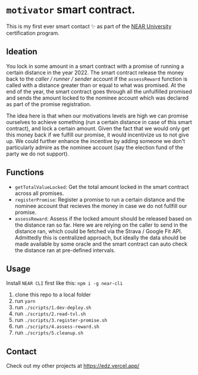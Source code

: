 # `motivator` smart contract.

This is my first ever smart contact ✨ as part of the [NEAR University](https://www.near.university/) certification program.

## Ideation

You lock in some amount in a smart contract with a promise of running a certain distance in the year 2022.
The smart contract release the money back to the _caller / runner / sender_ account if the `assessReward` function is called with a distance greater than
or equal to what was promised. At the end of the year, the smart contract goes through all the unfulfilled promised and sends the amount locked to the nominee account which was declared as part of the promise registration.

The idea here is that when our motivations levels are high we can promise ourselves to achieve something (run a certain distance in case of this smart contract), and lock a certain amount. Given the fact that we would only get this money back if we fulfill our promise, it would incentivize us to not give up. We could further enhance the incentive by adding someone we don't particularly admire as the nominee account (say the election fund of the party we do not support).

## Functions

- `getTotalValueLocked`: Get the total amount locked in the smart contract across all promises.
- `registerPromise`: Register a promise to run a certain distance and the nominee account that recieves the money in case we do not fullfill our promise.
- `assessReward`: Assess if the locked amount should be released based on the distance ran so far. Here we are relying on the caller to send in the distance ran, which could be fetched via the Strava / Google Fit API. Admittedly this is centralized approach, but ideally the data should be made available by some oracle and the smart contract can auto check the distance ran at pre-defined intervals.


## Usage

Install `NEAR CLI` first like this: `npm i -g near-cli`

1. clone this repo to a local folder
2. run `yarn`
3. run `./scripts/1.dev-deploy.sh`
3. run `./scripts/2.read-tvl.sh`
4. run `./scripts/3.register-promise.sh`
5. run `./scripts/4.assess-reward.sh`
6. run `./scripts/5.cleanup.sh`

## Contact

Check out my other projects at https://edz.vercel.app/